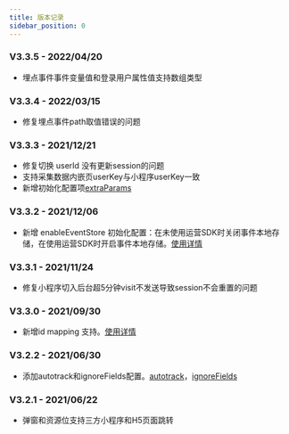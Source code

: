 ```yaml
---
title: 版本记录
sidebar_position: 0
---
```


### V3.3.5 - 2022/04/20

* 埋点事件事件变量值和登录用户属性值支持数组类型

### V3.3.4 - 2022/03/15

* 修复埋点事件path取值错误的问题

### V3.3.3 - 2021/12/21

* 修复切换 userId 没有更新session的问题
* 支持采集数据内嵌页userKey与小程序userKey一致
* 新增初始化配置项[extraParams](/docs/miniprogram/3.3/initSettings#extraparams)

### V3.3.2 - 2021/12/06

* 新增 enableEventStore 初始化配置：在未使用运营SDK时关闭事件本地存储，在使用运营SDK时开启事件本地存储。[使用详情](/docs/miniprogram/3.3/initSettings#enableeventstore)

### V3.3.1 - 2021/11/24

* 修复小程序切入后台超5分钟visit不发送导致session不会重置的问题

### V3.3.0 - 2021/09/30

* 新增id mapping 支持。[使用详情](/docs/miniprogram/3.3/initSettings#enableidmapping)

### V3.2.2 - 2021/06/30

* 添加autotrack和ignoreFields配置。[autotrack](/docs/miniprogram/3.3/initSettings#autotrack)，[ignoreFields](/docs/miniprogram/3.3/initSettings#ignorefields)

### V3.2.1 - 2021/06/22

* 弹窗和资源位支持三方小程序和H5页面跳转
